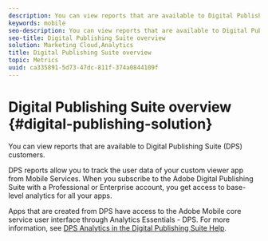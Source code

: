```yaml
---
description: You can view reports that are available to Digital Publishing Suite (DPS) customers.
keywords: mobile
seo-description: You can view reports that are available to Digital Publishing Suite (DPS) customers.
seo-title: Digital Publishing Suite overview
solution: Marketing Cloud,Analytics
title: Digital Publishing Suite overview
topic: Metrics
uuid: ca335891-5d73-47dc-811f-374a0844109f
---
```


# Digital Publishing Suite overview {#digital-publishing-solution}

You can view reports that are available to Digital Publishing Suite (DPS) customers.

DPS reports allow you to track the user data of your custom viewer app from Mobile Services. When you subscribe to the Adobe Digital Publishing Suite with a Professional or Enterprise account, you get access to base-level analytics for all your apps.

Apps that are created from DPS have access to the Adobe Mobile core service user interface through Analytics Essentials - DPS. For more information, see [DPS Analytics in the Digital Publishing Suite Help](https://helpx.adobe.com/digital-publishing-suite/help/omniture-analytics.html).